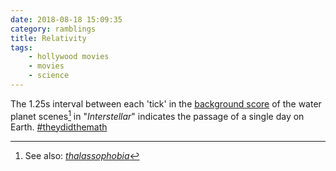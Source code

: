 ```yaml
---
date: 2018-08-18 15:09:35
category: ramblings
title: Relativity
tags:
    - hollywood movies
    - movies
    - science
---
```


The 1.25s interval between each 'tick' in the [background score](https://www.youtube.com/watch?v=o_Ay_iDRAbc&feature=youtu.be) of the water planet scenes[^1] in "_Interstellar_" indicates the passage of a single day on Earth. [#theydidthemath](https://www.reddit.com/r/MovieDetails/comments/90luwh/in_interstellar_on_the_water_planet_the/e2rf3v5)

[^1]: See also: [_thalassophobia_](https://en.wikipedia.org/wiki/Thalassophobia)
